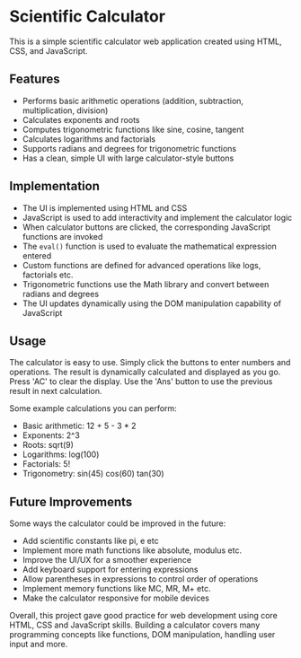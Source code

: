 # Scientific Calculator

This is a simple scientific calculator web application created using HTML, CSS, and JavaScript.

## Features

- Performs basic arithmetic operations (addition, subtraction, multiplication, division)
- Calculates exponents and roots  
- Computes trigonometric functions like sine, cosine, tangent
- Calculates logarithms and factorials
- Supports radians and degrees for trigonometric functions
- Has a clean, simple UI with large calculator-style buttons

## Implementation 

- The UI is implemented using HTML and CSS
- JavaScript is used to add interactivity and implement the calculator logic 
- When calculator buttons are clicked, the corresponding JavaScript functions are invoked
- The `eval()` function is used to evaluate the mathematical expression entered
- Custom functions are defined for advanced operations like logs, factorials etc.  
- Trigonometric functions use the Math library and convert between radians and degrees
- The UI updates dynamically using the DOM manipulation capability of JavaScript

## Usage

The calculator is easy to use. Simply click the buttons to enter numbers and operations. The result is dynamically calculated and displayed as you go. Press 'AC' to clear the display. Use the 'Ans' button to use the previous result in next calculation. 

Some example calculations you can perform:

- Basic arithmetic: 12 + 5 - 3 * 2
- Exponents: 2^3
- Roots: sqrt(9) 
- Logarithms: log(100)
- Factorials: 5!
- Trigonometry: sin(45) cos(60) tan(30)

## Future Improvements

Some ways the calculator could be improved in the future:

- Add scientific constants like pi, e etc  
- Implement more math functions like absolute, modulus etc.
- Improve the UI/UX for a smoother experience
- Add keyboard support for entering expressions  
- Allow parentheses in expressions to control order of operations
- Implement memory functions like MC, MR, M+ etc.
- Make the calculator responsive for mobile devices

Overall, this project gave good practice for web development using core HTML, CSS and JavaScript skills. Building a calculator covers many programming concepts like functions, DOM manipulation, handling user input and more.

